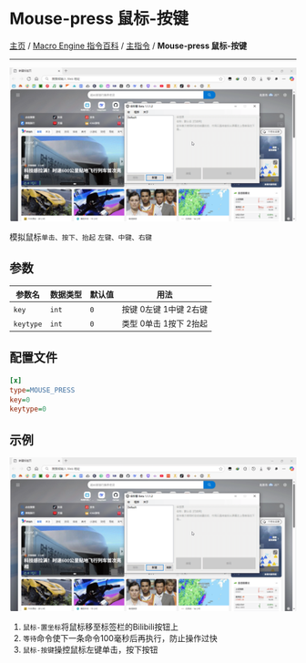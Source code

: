 # Mouse-press 鼠标-按键
[主页](/wiki/Home.md) / [Macro Engine 指令百科](/wiki/Command.md) / [主指令](/wiki/Command.md) / **Mouse-press 鼠标-按键**

---

![示例](001.gif)

模拟鼠标`单击、按下、抬起` `左键、中键、右键`

## 参数

|参数名|数据类型|默认值|用法|
|-|-|-|-|
|`key`|`int`|`0`|按键  0左键  1中键  2右键|
|`keytype`|`int`|`0`|类型  0单击  1按下  2抬起|

## 配置文件

```ini
[x]
type=MOUSE_PRESS
key=0
keytype=0
```

## 示例

![示例](001.gif)

  1. `鼠标-置坐标`将鼠标移至标签栏的Bilibili按钮上
  2. `等待`命令使下一条命令100毫秒后再执行，防止操作过快
  3. `鼠标-按键`操控鼠标左键单击，按下按钮